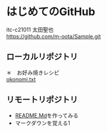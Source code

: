 # はじめてのGitHub
itc-c21011 太田聖也  
https://github.com/m-oota/Sample.git

## ローカルリポジトリ
＊　お好み焼きレシピ  
  [okonomi.txt](https://github.com/itc-c21011/Sample11/blob/master/okonomi.txt)

## リモートリポジトリ
* [README.Md](https://github.com/itc-c21011/Sample/blob/master/README.md)を作ってみる
* マークダウンを覚える1


